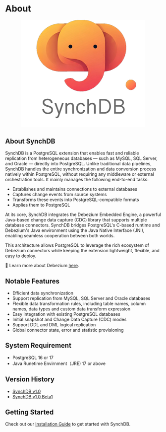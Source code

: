 # About

<p align="center">
  <img src="images/synchdblogo.png" alt="synchdb" width="400">
</p>

## **About SynchDB**

SynchDB is a PostgreSQL extension that enables fast and reliable replication from heterogeneous databases — such as MySQL, SQL Server, and Oracle — directly into PostgreSQL. Unlike traditional data pipelines, SynchDB handles the entire synchronization and data conversion process natively within PostgreSQL, without requiring any middleware or external orchestration tools. It mainly manages the following end-to-end tasks:

* Establishes and maintains connections to external databases
* Captures change events from source systems
* Transforms these events into PostgreSQL-compatible formats
* Applies them to PostgreSQL

At its core, SynchDB integrates the Debezium Embedded Engine, a powerful Java-based change data capture (CDC) library that supports multiple database connectors. SynchDB bridges PostgreSQL's C-based runtime and Debezium's Java environment using the Java Native Interface (JNI), enabling seamless cooperation between both worlds.

This architecture allows PostgreSQL to leverage the rich ecosystem of Debezium connectors while keeping the extension lightweight, flexible, and easy to deploy.

🔗 Learn more about Debezium [here](https://debezium.io/documentation/reference/stable/index.html).

## **Notable Features**

- Efficient data synchronization
- Support replication from MySQL, SQL Server and Oracle databases
- Flexible data transformation rules, including table names, column names, data types and custom data transform expression
- Easy integration with existing PostgreSQL databases
- Initial snapshot and Change Data Capture (CDC) modes
- Support DDL and DML logical replication
- Global connector state, error and statistic provisioning

## **System Requirement**
- PostgreSQL 16 or 17
- Java Runetime Envirnment（JRE) 17 or above

## **Version History**

- [SynchDB v1.0](https://github.com/Hornetlabs/synchdb/releases/tag/v1.0)
- [SynchDB v1.0 Beta1](https://github.com/Hornetlabs/synchdb/releases/tag/v1.0_beta1)

## **Getting Started**

Check out our [Installation Guide](user-guide/installation/) to get started with SynchDB.
